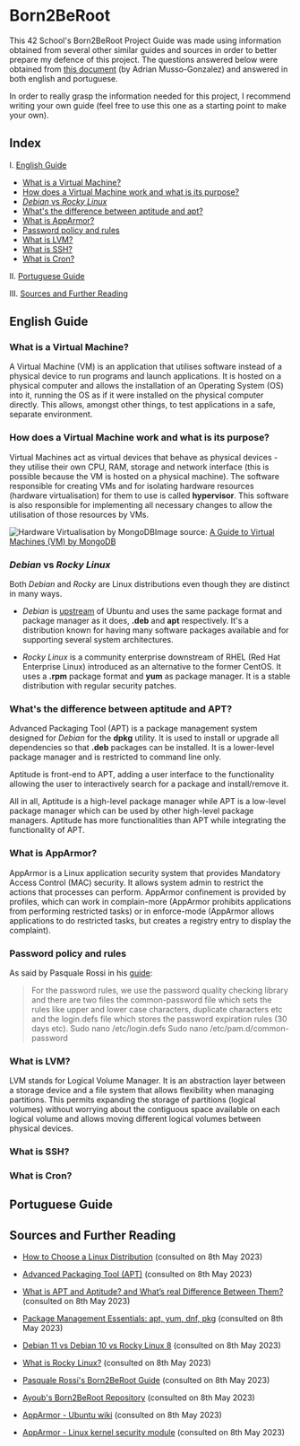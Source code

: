 # Born2BeRoot
This 42 School's Born2BeRoot Project Guide was made using information obtained from several other similar guides and sources in order to better prepare my defence of this project. The questions answered below were obtained from [this document](https://docs.google.com/document/d/1-BwCO0udUP7MhRh81Y681zz0BalXtKFtte_FHJc6G4s/edit) (by Adrian Musso-Gonzalez) and answered in both english and portuguese.

In order to really grasp the information needed for this project, I recommend writing your own guide (feel free to use this one as a starting point to make your own). 
## Index
I. [English Guide](#english-guide)
 - [What is a Virtual Machine?](#what-is-a-virtual-machine)
 - [How does a Virtual Machine work and what is its purpose?](#how-does-a-virtual-machine-work-and-what-is-its-purpose)
 - [*Debian* vs *Rocky Linux*](#debian-vs-rocky-linux)
 - [What's the difference between aptitude and apt?](#whats-the-difference-between-aptitude-and-apt)
 - [What is AppArmor?](#what-is-apparmor)
 - [Password policy and rules](#password-policy-and-rules)
 - [What is LVM?](#what-is-lvm)
 - [What is SSH?](#what-is-ssh)
 - [What is Cron?](#what-is-cron)
 
 II. [Portuguese Guide](#portuguese-guide)
 
III. [Sources and Further Reading](#sources-and-further-reading)

## English Guide

### What is a Virtual Machine?

A Virtual Machine (VM) is an application that utilises software instead of a physical device to run programs and launch applications. It is hosted on a physical computer and allows the installation of an Operating System (OS) into it, running the OS as if it were installed on the physical computer directly. This allows, amongst other things, to test applications in a safe, separate environment.

### How does a Virtual Machine work and what is its purpose?

Virtual Machines act as virtual devices that behave as physical devices - they utilise their own CPU, RAM, storage and network interface (this is possible because the VM is hosted on a physical machine). The software responsible for creating VMs and for isolating hardware resources (hardware virtualisation) for them to use is called **hypervisor**. This software is also responsible for implementing all necessary changes to allow the utilisation of those resources by VMs. 

![Hardware Virtualisation by MongoDB](https://webimages.mongodb.com/_com_assets/cms/lh54zev0ad49yc8uj-vm2.jpg?auto=format%252Ccompress)Image source:  [A Guide to Virtual Machines (VM) by MongoDB](https://www.mongodb.com/cloud-explained/virtual-machines) 

### *Debian* vs *Rocky Linux*
Both *Debian* and *Rocky* are Linux distributions even though they are distinct in many ways. 

 - *Debian* is [upstream](https://reflectoring.io/upstream-downstream/) of Ubuntu and uses the same package format and package manager as it does, **.deb** and **apt** respectively. It's a distribution known for having many software packages available and for supporting several system architectures.
 
 - *Rocky Linux* is a community enterprise downstream of RHEL (Red Hat Enterprise Linux) introduced as an alternative to the former CentOS. It uses a **.rpm** package format and **yum** as package manager. It is a stable distribution with regular security patches.
 
### What's the difference between aptitude and APT?
Advanced Packaging Tool (APT) is a package management system designed for *Debian* for the **dpkg** utility. It is used to install or upgrade all dependencies so that **.deb** packages can be installed. It is a lower-level package manager and is restricted to command line only.

Aptitude is front-end to APT, adding a user interface to the functionality allowing the user to interactively search for a package and install/remove it.

All in all, Aptitude is a high-level package manager while APT is a low-level package manager which can be used by other high-level package managers. Aptitude has more functionalities than APT while integrating the functionality of APT.
 
### What is AppArmor?
AppArmor is a Linux application security system that provides Mandatory Access Control (MAC) security. It allows system admin to restrict the actions that processes can perform. AppArmor confinement is provided by profiles, which can work in complain-more (AppArmor prohibits applications from performing restricted tasks) or in enforce-mode (AppArmor allows applications to do restricted tasks, but creates a registry entry to display the complaint).
### Password policy and rules
As said by Pasquale Rossi in his [guide](https://github.com/pasqualerossi/Born2BeRoot-Guide#password-rules):
>For the password rules, we use the password quality checking library and there are two files the common-password file which sets the rules like upper and lower case characters, duplicate characters etc and the login.defs file which stores the password expiration rules (30 days etc). Sudo nano /etc/login.defs Sudo nano /etc/pam.d/common-password

### What is LVM?
LVM stands for Logical Volume Manager. It is an abstraction layer between a storage device and a file system that allows flexibility when managing partitions. This permits expanding the storage of partitions (logical volumes) without worrying about the contiguous space available on each logical volume and allows moving different logical volumes between physical devices.

### What is SSH?
### What is Cron?
 
## Portuguese Guide

## Sources and Further Reading

- [How to Choose a Linux Distribution](https://www.digitalocean.com/community/conceptual-articles/how-to-choose-a-linux-distribution)
(consulted on 8th May 2023)

- [Advanced Packaging Tool (APT)](https://geek-university.com/advanced-packaging-tool-apt/)
(consulted on 8th May 2023)

- [What is APT and Aptitude? and What’s real Difference Between Them?](https://www.tecmint.com/difference-between-apt-and-aptitude/)
(consulted on 8th May 2023)

- [Package Management Essentials: apt, yum, dnf, pkg](https://www.digitalocean.com/community/tutorials/package-management-basics-apt-yum-dnf-pkg)
(consulted on 8th May 2023)

- [Debian 11 vs Debian 10 vs Rocky Linux 8](https://computingforgeeks.com/debian-11-vs-debian-10-vs-rocky-linux-8-comparison-table/?utm_content=cmp-true)
(consulted on 8th May 2023)

- [What is Rocky Linux?](https://operavps.com/what-is-rocky-linux/)
(consulted on 8th May 2023)

- [Pasquale Rossi's Born2BeRoot Guide](https://github.com/pasqualerossi/Born2BeRoot-Guide)
(consulted on 8th May 2023)

- [Ayoub's Born2BeRoot Repository](https://github.com/ayoub0x1/born2beroot#introduction)
(consulted on 8th May 2023)

- [AppArmor - Ubuntu wiki](https://wiki.ubuntu.com/AppArmor)
(consulted on 8th May 2023)

- [AppArmor - Linux kernel security module](https://apparmor.net/)
(consulted on 8th May 2023)
